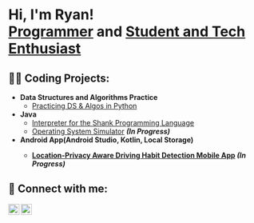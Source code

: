 <h1>Hi, I'm Ryan! <br/><a href="https://github.com/ryan-dugan">Programmer</a> and <a href="https://www.linkedin.com/in/ryandugan1/">Student and Tech Enthusiast</a></h1>

<h2>👨‍💻 Coding Projects:</h2>

- <b>Data Structures and Algorithms Practice</b>
  - [Practicing DS & Algos in Python](https://github.com/ryan-dugan/)
- <b>Java</b>
  - [Interpreter for the Shank Programming Language](https://github.com/ryan-dugan/)
  - [Operating System Simulator]() <b><i>(In Progress)</b></i>
- <b>Android App</i>(Android Studio, Kotlin, Local Storage)
  - [Location-Privacy Aware Driving Habit Detection Mobile App]() <b><i>(In Progress)</b></i>


<h2> 🤳 Connect with me:</h2>

[<img align="left" alt="Ryan Dugan | Twitter" width="22px" src="https://cdn.jsdelivr.net/npm/simple-icons@v3/icons/twitter.svg" />][twitter]
[<img align="left" alt="Ryan Dugan | LinkedIn" width="22px" src="https://cdn.jsdelivr.net/npm/simple-icons@v3/icons/linkedin.svg" />][linkedin]

[twitter]: https://twitter.com/ryan_dugann
[linkedin]: https://www.linkedin.com/in/ryandugan1/
